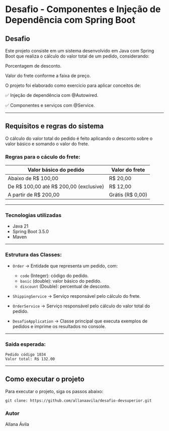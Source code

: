 # Desafio - Componentes e Injeção de Dependência com Spring Boot

## Desafio
Este projeto consiste em um sistema desenvolvido em Java com Spring Boot que realiza o cálculo do valor total de um pedido, considerando:

Porcentagem de desconto.

Valor do frete conforme a faixa de preço.

O projeto foi elaborado como exercício para aplicar conceitos de:

✅ Injeção de dependência com @Autowired.

✅ Componentes e serviços com @Service.

---

## Requisitos e regras do sistema

O cálculo do valor total do pedido é feito aplicando o desconto sobre o valor básico e somando o valor do frete.

### Regras para o cáculo do frete:
| Valor básico do pedido                   | Valor do frete    |
| ---------------------------------------- | ----------------- |
| Abaixo de R\$ 100,00                     | R\$ 20,00         |
| De R\$ 100,00 até R\$ 200,00 (exclusive) | R\$ 12,00         |
| A partir de R\$ 200,00                   | Grátis (R\$ 0,00) |

---

### Tecnologias utilizadas
- Java 21
- Spring Boot 3.5.0
- Maven
---

### Estrutura das Classes:
- `Order` → Entidade que representa um pedido, com:
    - `code` (Integer): código do pedido.
    - `basic` (double): valor básico do pedido.
    - `discount` (Double): percentual de desconto.

- `ShippingService` → Serviço responsável pelo cálculo do frete.

- `OrderService` → Serviço responsável pelo cálculo do valor total do pedido.

- `DesafioApplication` → Classe principal que executa exemplos de pedidos e imprime os resultados no console.

---

### Saida esperada:
```
Pedido código 1034
Valor total: R$ 132.00
```

---
## Como executar o projeto
Para executar o projeto, siga os passos abaixo:
```
git clone: https://github.com/allanaavila/desafio-devsuperior.git
```

### Autor
Allana Ávila